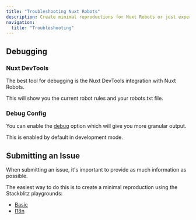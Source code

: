 ```yaml
---
title: "Troubleshooting Nuxt Robots"
description: Create minimal reproductions for Nuxt Robots or just experiment with the module.
navigation:
  title: "Troubleshooting"
---
```


## Debugging

### Nuxt DevTools

The best tool for debugging is the Nuxt DevTools integration with Nuxt Robots.

This will show you the current robot rules and your robots.txt file.

### Debug Config

You can enable the [debug](/docs/robots/api/config#debug) option which will give you more granular output.

This is enabled by default in development mode.

## Submitting an Issue

When submitting an issue, it's important to provide as much information as possible.

The easiest way to do this is to create a minimal reproduction using the Stackblitz playgrounds:

- [Basic](https://stackblitz.com/edit/nuxt-starter-zycxux?file=public%2F_robots.txt)
- [I18n](https://stackblitz.com/edit/nuxt-starter-pnej8lvb?file=public%2F_robots.txt)
